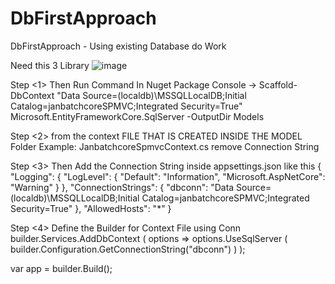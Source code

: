 # DbFirstApproach
DbFirstApproach - Using existing Database do Work

Need this 3 Library
![image](https://github.com/user-attachments/assets/1bb0507b-4a35-458b-a57e-3f3819d4af27)

Step <1> Then Run Command In Nuget Package Console
-> Scaffold-DbContext "Data Source=(localdb)\MSSQLLocalDB;Initial Catalog=janbatchcoreSPMVC;Integrated Security=True" Microsoft.EntityFrameworkCore.SqlServer -OutputDir Models

Step <2> from the context FILE THAT IS CREATED INSIDE THE MODEL Folder 
          Example: JanbatchcoreSpmvcContext.cs remove Connection String

Step <3> Then Add the Connection String inside appsettings.json like this 
{
  "Logging": {
    "LogLevel": {
      "Default": "Information",
      "Microsoft.AspNetCore": "Warning"
    }
  },
  "ConnectionStrings": {
    "dbconn": "Data Source=(localdb)\\MSSQLLocalDB;Initial Catalog=janbatchcoreSPMVC;Integrated Security=True"
  },
  "AllowedHosts": "*"
}

Step <4> Define the Builder for Context File using Conn
builder.Services.AddDbContext<JanbatchcoreSpmvcContext>
    (
        options => options.UseSqlServer
        (
            builder.Configuration.GetConnectionString("dbconn")
            )
        );

var app = builder.Build();




